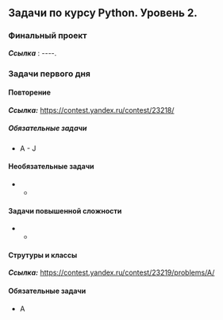 ## Задачи по курсу Python. Уровень 2.

### Финальный проект
***Ссылка*** : ----.


### Задачи первого дня
#### Повторение
***Ссылка:*** https://contest.yandex.ru/contest/23218/

##### Обязательные задачи
* A - J

#### Необязательные задачи
* - 

#### Задачи повышенной сложности 
* - 

#### Струтуры и классы
***Ссылка:*** https://contest.yandex.ru/contest/23219/problems/A/
#### Обязательные задачи
* A